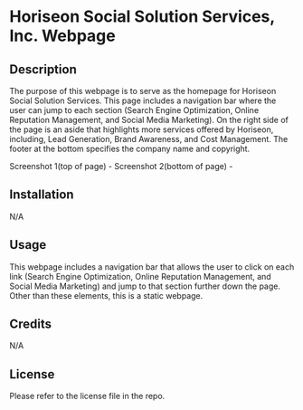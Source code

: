 # Horiseon Social Solution Services, Inc. Webpage

## Description

The purpose of this webpage is to serve as the homepage for Horiseon Social Solution Services. This page includes a navigation bar where the user can jump to each section (Search Engine Optimization, Online Reputation Management, and Social Media Marketing). On the right side of the page is an aside that highlights more services offered by Horiseon, including, Lead Generation, Brand Awareness, and Cost Management. The footer at the bottom specifies the company name and copyright.

Screenshot 1(top of page) - 
Screenshot 2(bottom of page) - 

## Installation

N/A

## Usage

This webpage includes a navigation bar that allows the user to click on each link (Search Engine Optimization, Online Reputation Management, and Social Media Marketing) and jump to that section further down the page. Other than these elements, this is a static webpage.

## Credits

N/A

## License

Please refer to the license file in the repo.